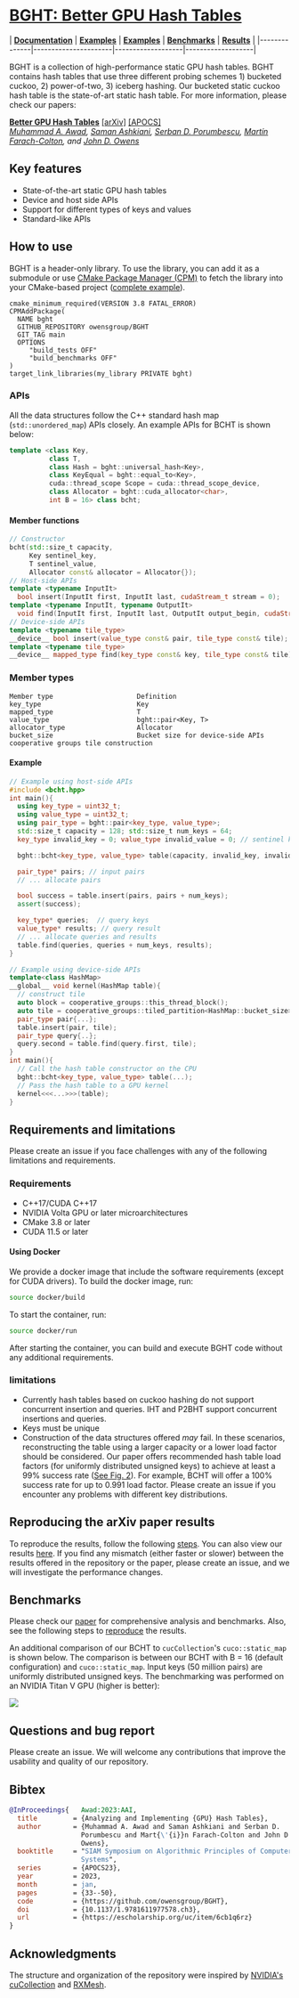 # [BGHT: Better GPU Hash Tables](https://owensgroup.github.io/BGHT/)

| [**Documentation**](https://owensgroup.github.io/BGHT/) | [**Examples**](https://github.com/owensgroup/BGHT/tree/main/test)  | [**Examples**](https://github.com/owensgroup/BGHT/tree/main/examples)  |  [**Benchmarks**](https://github.com/owensgroup/BGHT/tree/main/benchmarks) | [**Results**](https://github.com/owensgroup/BGHT/blob/main/results.md) |
|--------------|----------------------|-------------------|-------------------|

BGHT is a collection of high-performance static GPU hash tables. BGHT contains hash tables that use three different probing schemes 1) bucketed cuckoo, 2) power-of-two, 3) iceberg hashing. Our bucketed static cuckoo hash table is the state-of-art static hash table.
For more information, please check our papers:

[**Better GPU Hash Tables**](https://owensgroup.github.io/BGHT/) [[arXiv]](https://arxiv.org/abs/2108.07232) [[APOCS]](https://escholarship.org/uc/item/6cb1q6rz)<br>
*[Muhammad A. Awad](https://maawad.github.io/), [Saman Ashkiani](https://scholar.google.com/citations?user=Z4_ZfiEAAAAJ&hl=en), [Serban D. Porumbescu](https://web.cs.ucdavis.edu/~porumbes/), [Martín Farach-Colton](https://people.cs.rutgers.edu/~farach/), and [John D. Owens](https://www.ece.ucdavis.edu/~jowens/)*

## Key features
* State-of-the-art static GPU hash tables
* Device and host side APIs
* Support for different types of keys and values
* Standard-like APIs

## How to use
BGHT is a header-only library. To use the library, you can add it as a submodule or use [CMake Package Manager (CPM)](https://github.com/cpm-cmake/CPM.cmake) to fetch the library into your CMake-based project ([complete example](https://github.com/owensgroup/BGHT/tree/main/test/cpm)).
```
cmake_minimum_required(VERSION 3.8 FATAL_ERROR)
CPMAddPackage(
  NAME bght
  GITHUB_REPOSITORY owensgroup/BGHT
  GIT_TAG main
  OPTIONS
     "build_tests OFF"
     "build_benchmarks OFF"
)
target_link_libraries(my_library PRIVATE bght)
```

### APIs
All the data structures follow the C++ standard hash map (`std::unordered_map`) APIs closely. An example APIs for BCHT is shown below:
```c++
template <class Key,
          class T,
          class Hash = bght::universal_hash<Key>,
          class KeyEqual = bght::equal_to<Key>,
          cuda::thread_scope Scope = cuda::thread_scope_device,
          class Allocator = bght::cuda_allocator<char>,
          int B = 16> class bcht;
```
#### Member functions
```c++
// Constructor
bcht(std::size_t capacity,
     Key sentinel_key,
     T sentinel_value,
     Allocator const& allocator = Allocator{});
// Host-side APIs
template <typename InputIt>
  bool insert(InputIt first, InputIt last, cudaStream_t stream = 0);
template <typename InputIt, typename OutputIt>
  void find(InputIt first, InputIt last, OutputIt output_begin, cudaStream_t stream = 0);
// Device-side APIs
template <typename tile_type>
__device__ bool insert(value_type const& pair, tile_type const& tile);
template <typename tile_type>
__device__ mapped_type find(key_type const& key, tile_type const& tile);
```
### Member types
```
Member type                     Definition
key_type                        Key
mapped_type                     T
value_type                      bght::pair<Key, T>
allocator_type                  Allocator
bucket_size                     Bucket size for device-side APIs cooperative groups tile construction
```


#### Example
```c++
// Example using host-side APIs
#include <bcht.hpp>
int main(){
  using key_type = uint32_t;
  using value_type = uint32_t;
  using pair_type = bght::pair<key_type, value_type>;
  std::size_t capacity = 128; std::size_t num_keys = 64;
  key_type invalid_key = 0; value_type invalid_value = 0; // sentinel key and value

  bght::bcht<key_type, value_type> table(capacity, invalid_key, invalid_value); //ctor

  pair_type* pairs; // input pairs
  // ... allocate pairs

  bool success = table.insert(pairs, pairs + num_keys);
  assert(success);

  key_type* queries;  // query keys
  value_type* results; // query result
  // ... allocate queries and results
  table.find(queries, queries + num_keys, results);
}

```
```c++
// Example using device-side APIs
template<class HashMap>
__global__ void kernel(HashMap table){
  // construct tile
  auto block = cooperative_groups::this_thread_block();
  auto tile = cooperative_groups::tiled_partition<HashMap::bucket_size>(block);
  pair_type pair{...};
  table.insert(pair, tile);
  pair_type query{..};
  query.second = table.find(query.first, tile);
}
int main(){
  // Call the hash table constructor on the CPU
  bght::bcht<key_type, value_type> table(...);
  // Pass the hash table to a GPU kernel
  kernel<<<...>>>(table);
}
```

## Requirements and limitations
Please create an issue if you face challenges with any of the following limitations and requirements.
### Requirements
* C++17/CUDA C++17
* NVIDIA Volta GPU or later microarchitectures
* CMake 3.8 or later
* CUDA 11.5 or later

#### Using Docker
We provide a docker image that include the software requirements (except for CUDA drivers). To build the docker image, run:
```bash
source docker/build
```
To start the container, run:
```bash
source docker/run
```
After starting the container, you can build and execute BGHT code without any additional requirements.

### limitations
* Currently hash tables based on cuckoo hashing do not support concurrent insertion and queries. IHT and P2BHT support concurrent insertions and queries.
* Keys must be unique
* Construction of the data structures offered *may* fail. In these scenarios, reconstructing the table using a larger capacity or a lower load factor should be considered. Our paper offers recommended hash table load factors (for uniformly distributed unsigned keys) to achieve at least a 99% success rate ([See Fig. 2](https://arxiv.org/abs/2108.07232)). For example, BCHT will offer a 100% success rate for up to 0.991 load factor. Please create an issue if you encounter any problems with different key distributions.

## Reproducing the arXiv paper results
To reproduce the results, follow the following [steps](reproduce.md). You can also view our results [here](./results.md). If you find any mismatch (either faster or slower) between the results offered in the repository or the paper, please create an issue, and we will investigate the performance changes.

## Benchmarks
Please check our [paper](https://arxiv.org/abs/2108.07232) for comprehensive analysis and benchmarks. Also, see the following steps to [reproduce](reproduce.md) the results.

An additional comparison of our BCHT to `cucCollection`'s `cuco::static_map` is shown below. The comparison is between our BCHT with B = 16 (default configuration) and `cuco::static_map`. Input keys (50 million pairs) are uniformly distributed unsigned keys. The benchmarking was performed on an NVIDIA Titan V GPU (higher is better):

![](/figs/arxiv/NVIDIA-TITAN-V/bcht_vs_cuco.svg)

## Questions and bug report
Please create an issue. We will welcome any contributions that improve the usability and quality of our repository.

## Bibtex
```bibtex
@InProceedings{   Awad:2023:AAI,
  title         = {Analyzing and Implementing {GPU} Hash Tables},
  author        = {Muhammad A. Awad and Saman Ashkiani and Serban D.
                  Porumbescu and Mart{\'{i}}n Farach-Colton and John D.
                  Owens},
  booktitle     = "SIAM Symposium on Algorithmic Principles of Computer
                  Systems",
  series        = {APOCS23},
  year          = 2023,
  month         = jan,
  pages         = {33--50},
  code          = {https://github.com/owensgroup/BGHT},
  doi           = {10.1137/1.9781611977578.ch3},
  url           = {https://escholarship.org/uc/item/6cb1q6rz}
}
```

## Acknowledgments

The structure and organization of the repository were inspired by [NVIDIA's cuCollection](https://github.com/nviDIA/cuCollections/) and [RXMesh](https://github.com/owensgroup/RXMesh).
